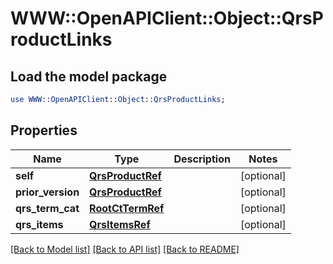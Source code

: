 # WWW::OpenAPIClient::Object::QrsProductLinks

## Load the model package
```perl
use WWW::OpenAPIClient::Object::QrsProductLinks;
```

## Properties
Name | Type | Description | Notes
------------ | ------------- | ------------- | -------------
**self** | [**QrsProductRef**](QrsProductRef.md) |  | [optional] 
**prior_version** | [**QrsProductRef**](QrsProductRef.md) |  | [optional] 
**qrs_term_cat** | [**RootCtTermRef**](RootCtTermRef.md) |  | [optional] 
**qrs_items** | [**QrsItemsRef**](QrsItemsRef.md) |  | [optional] 

[[Back to Model list]](../README.md#documentation-for-models) [[Back to API list]](../README.md#documentation-for-api-endpoints) [[Back to README]](../README.md)



